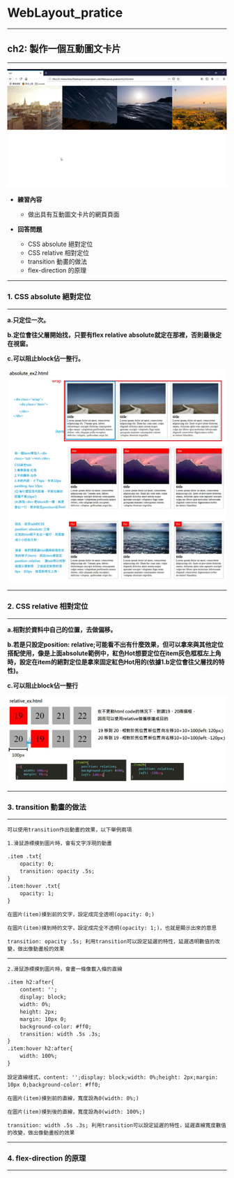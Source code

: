 # WebLayout_pratice

***
## ch2: 製作一個互動圖文卡片
***

![image](https://github.com/JohnnyOfSnow/WebLayout_pratice/blob/master/ch2/image/ch2hw.gif)

* **練習內容**
  * 做出具有互動圖文卡片的網頁頁面

* **回答問題**
  * CSS absolute 絕對定位
  * CSS relative 相對定位
  * transition 動畫的做法
  * flex-direction 的原理

***
### 1. CSS absolute 絕對定位
***

**a.只定位一次。**

**b.定位會往父層開始找，只要有flex relative absolute就定在那裡，否則最後定在視窗。**

**c.可以阻止block佔一整行。**

![image](https://github.com/JohnnyOfSnow/WebLayout_pratice/blob/master/ch2/image/absolute_ex2.jpg)


***
### 2. CSS relative 相對定位
***

**a.相對於資料中自己的位置，去做偏移。**

**b.若是只設定position: relative;可能看不出有什麼效果，但可以拿來與其他定位搭配使用，像是上面absolute範例中，紅色Hot想要定位在item灰色框框左上角時，設定在item的絕對定位是拿來固定紅色Hot用的(依據1.b定位會往父層找的特性)。**

**c.可以阻止block佔一整行**

![image](https://github.com/JohnnyOfSnow/WebLayout_pratice/blob/master/ch2/image/relative_ex.jpg)


***
### 3. transition 動畫的做法
***

``可以使用transition作出動畫的效果，以下舉例兩項``

``1.滑鼠游標摸到圖片時，會有文字浮現的動畫``

```html
.item .txt{
	opacity: 0;
	transition: opacity .5s;
}
.item:hover .txt{
	opacity: 1;
}
```
``在圖片(item)摸到前的文字，設定成完全透明(opacity: 0;)``

``在圖片(item)摸到時的文字，設定成完全不透明(opacity: 1;)，也就是顯示出來的意思``

``transition: opacity .5s; 利用transition可以設定延遲的特性，延遲透明數值的改變，做出像動畫般的效果``

***

``2.滑鼠游標摸到圖片時，會畫一條像載入條的直線``

```html
.item h2:after{
	content: '';
	display: block;
	width: 0%;
	height: 2px;
	margin: 10px 0;
	background-color: #ff0;
	transition: width .5s .3s;
}
.item:hover h2:after{
	width: 100%;
}
```

``設定直線樣式，content: '';display: block;width: 0%;height: 2px;margin: 10px 0;background-color: #ff0;``

``在圖片(item)摸到前的直線，寬度設為0(width: 0%;)``

``在圖片(item)摸到後的直線，寬度設為0(width: 100%;)``

``transition: width .5s .3s; 利用transition可以設定延遲的特性，延遲直線寬度數值的改變，做出像動畫般的效果``


***
### 4. flex-direction 的原理
***